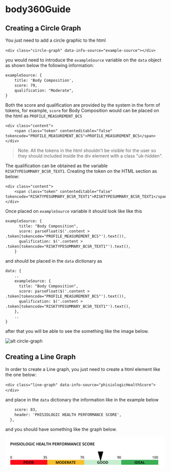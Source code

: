 # body360Guide

## Creating a Circle Graph

You just need to add a circle graphic to the html 

```<div class="circle-graph" data-info-source="example-source"></div>```

you would need to introduce the `exampleSource` variable on the `data` object as shown below the following information:

```
exampleSource: {
    title: 'Body Composition',
    score: 79,
    qualification: "Moderate",
}
```

Both the score and qualification are provided by the system in the form of tokens, for example, `score` for Body Composition would can be placed on the html as `PROFILE_MEASUREMENT_BCS`

```
<div class="content">
    <span class="token" contenteditable="false" tokencode="PROFILE_MEASUREMENT_BCS">PROFILE_MEASUREMENT_BCS</span>
</div>
```

> Note: All the tokens in the html shouldn't be visible for the user so they should included inside the div element with a class "uk-hidden".

The qualification can be obtained as the variable `RISKTYPESUMMARY_BCSR_TEXT1`. Creating the token on the HTML section as below:


```
<div class="content">
    <span class="token" contenteditable="false" tokencode="RISKTYPESUMMARY_BCSR_TEXT1">RISKTYPESUMMARY_BCSR_TEXT1</span>
</div>
```

Once placed on `exampleSource` variable it should look like like this

```
exampleSource: {
      title: "Body Composition",
      score: parseFloat($('.content > .token[tokencode="PROFILE_MEASUREMENT_BCS"').text()),
      qualification: $('.content > .token[tokencode="RISKTYPESUMMARY_BCSR_TEXT1"').text(),
    }
```

and should be placed in the `data` dictionary as 

```
data: {
    ..
    exampleSource: {
      title: "Body Composition",
      score: parseFloat($('.content > .token[tokencode="PROFILE_MEASUREMENT_BCS"').text()),
      qualification: $('.content > .token[tokencode="RISKTYPESUMMARY_BCSR_TEXT1"').text(),
    },
    ..
}
```


after that you will be able to see the something like the image below.

![alt circle-graph](circle-graph.png)

## Creating a Line Graph

In order to create a Line graph, you just need to create a html element like the one below:

```<div class="line-graph" data-info-source="phisiologicHealthScore"></div>```

and place in the `data` dictionary the information like in the example below

```phisiologicHealthScore: {
    score: 83,
    header: 'PHISIOLOGIC HEALTH PERFORMANCE SCORE',
  },
  ```

  and you should have something like the graph below.

![alt circle-graph](line-graph.png)